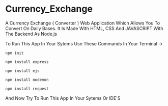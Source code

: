 # Currency_Exchange
A Currency Exchange ( Converter ) Web Application Which Allows You To Convert On Daily Bases. It Is Made With HTML, CSS And JAVASCRIPT With The Backend As Node.js

To Run This App In Your Sytems Use These Commands In Your Terminal ->

`
npm init
`

`
npm install express
`

`
npm install ejs
`

`
npm install nodemon
`

`
npm install request
`

And Now Try To Run This App In Your Sytems Or IDE'S
